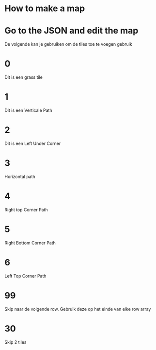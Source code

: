 # How to make a map 

# Go to the JSON and edit the map

De volgende kan je gebruiken om de tiles toe te voegen gebruik



# 0 
Dit is een grass tile

# 1
Dit is een Verticale Path

# 2
Dit is een Left Under Corner
 
# 3
Horizontal path

# 4
Right top Corner Path

# 5
Right Bottom Corner Path

# 6
Left Top Corner Path

# 99 
Skip naar de volgende row. Gebruik deze op het einde van elke row array

# 30
Skip 2 tiles